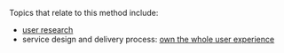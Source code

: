 Topics that relate to this method include:
  * [user research](https://guides.service.gov.au/user-research/)
  * service design and delivery process: [own the whole user experience](https://guides.service.gov.au/service-design-delivery-process/whole-user-experience/)

